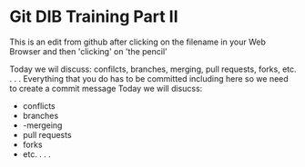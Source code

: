 # Git DIB Training Part II
This is an edit from github after clicking on the filename in your Web Browser and then 'clicking' on 'the pencil'

Today we wil discuss: confilcts, branches, merging, pull requests, forks, etc. . . . 
Everything that you do has to be committed including here so we need to create a commit message
Today we will disucss:
- conflicts
- branches
- -mergeing
- pull requests
- forks
- etc. . . . 
